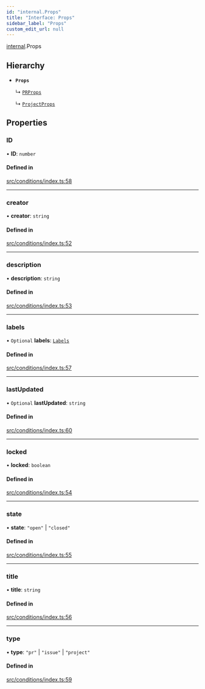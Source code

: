 ```yaml
---
id: "internal.Props"
title: "Interface: Props"
sidebar_label: "Props"
custom_edit_url: null
---
```


[internal](../modules/internal.md).Props

## Hierarchy

- **`Props`**

  ↳ [`PRProps`](PRProps.md)

  ↳ [`ProjectProps`](ProjectProps.md)

## Properties

### ID

• **ID**: `number`

#### Defined in

[src/conditions/index.ts:58](https://github.com/Resnovas/smartcloud/blob/b9e22a9/src/conditions/index.ts#L58)

___

### creator

• **creator**: `string`

#### Defined in

[src/conditions/index.ts:52](https://github.com/Resnovas/smartcloud/blob/b9e22a9/src/conditions/index.ts#L52)

___

### description

• **description**: `string`

#### Defined in

[src/conditions/index.ts:53](https://github.com/Resnovas/smartcloud/blob/b9e22a9/src/conditions/index.ts#L53)

___

### labels

• `Optional` **labels**: [`Labels`](Labels.md)

#### Defined in

[src/conditions/index.ts:57](https://github.com/Resnovas/smartcloud/blob/b9e22a9/src/conditions/index.ts#L57)

___

### lastUpdated

• `Optional` **lastUpdated**: `string`

#### Defined in

[src/conditions/index.ts:60](https://github.com/Resnovas/smartcloud/blob/b9e22a9/src/conditions/index.ts#L60)

___

### locked

• **locked**: `boolean`

#### Defined in

[src/conditions/index.ts:54](https://github.com/Resnovas/smartcloud/blob/b9e22a9/src/conditions/index.ts#L54)

___

### state

• **state**: ``"open"`` \| ``"closed"``

#### Defined in

[src/conditions/index.ts:55](https://github.com/Resnovas/smartcloud/blob/b9e22a9/src/conditions/index.ts#L55)

___

### title

• **title**: `string`

#### Defined in

[src/conditions/index.ts:56](https://github.com/Resnovas/smartcloud/blob/b9e22a9/src/conditions/index.ts#L56)

___

### type

• **type**: ``"pr"`` \| ``"issue"`` \| ``"project"``

#### Defined in

[src/conditions/index.ts:59](https://github.com/Resnovas/smartcloud/blob/b9e22a9/src/conditions/index.ts#L59)
